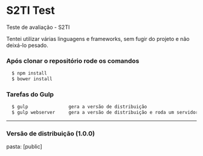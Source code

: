 # S2TI Test
Teste de avaliação - S2TI

Tentei utilizar várias linguagens e frameworks, sem fugir do projeto e não deixá-lo pesado.


### Após clonar o repositório rode os comandos
```sh
  $ npm install
  $ bower install
```
### Tarefas do Gulp
```sh
  $ gulp               gera a versão de distribuição
  $ gulp webserver     gera a versão de distribuição e roda um servidor onde é possivel testar o projeto
```

------

### Versão de distribuição (1.0.0)
pasta: [public]
